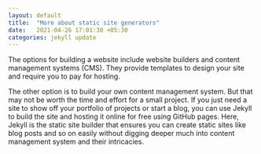 ```yaml
---
layout: default
title:  "More about static site generators"
date:   2021-04-26 17:01:30 +05:30
categories: jekyll update
---
```

The options for building a website include website builders and content management systems (CMS). They provide templates to design your site and require you to pay for hosting.

The other option is to build your own content management system. But that may not be worth the time and effort for a small project. If you just need a site to show off your portfolio of projects or start a blog, you can use Jekyll to build the site and hosting it online for free using GitHub pages. Here, Jekyll is the static site builder that ensures you can create static sites like blog posts and so on easily without digging deeper much into content management system and their intricacies.